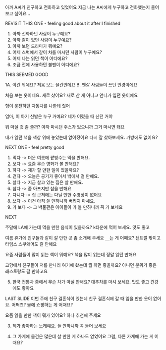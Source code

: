 아까 A씨가 친구하고 전화하고 있었어요
지금 나는 A씨에게 누구하고 전화했는지 물어보고 싶어요...

REVISIT THIS ONE - feeling good about it after I finished

1. 아까 전화하던 사람이 누구예요?
2. 아까 같이 있던 사람이 누구예요?
3. 아까 보던 드라마가 뭐예요?
4. 어제 스벅에서 같이 차를 마시던 사람이 누구예요?
5. 어제 나는 읽던 책이 어디에요?
6. 조금 전에 사용하던 불펜이 어디에요?

THIS SEEMED GOOD

1A. 이건 뭐예요? 처음 보는 물건인데요
B. 엔살 사람들이 쓰던 안경이에요

처음 보는 옷이네요. 새로 샀어요?
새로 산 게 아니고 언니가 입던 옷이에요

형이 운전하던 자동차를 나한테 줬어

엄마, 이 아기 신발은 누구 거예요?
네가 어렸을 때 신던 거야

뭐 마실 것 좀 줄까?
아까 마시던 주스가 있으니까 그거 마시면 돼요

내가 읽던 책을 책상 위에 놓았는데 없어졌어요
다시 잘 찾아보세요. 가방에도 없어요?

NEXT ONE - feel pretty good

1. 먹다 -> 더운 여름에 팥빙수는 먹을 만해요.
2. 보다 -> 요즘 무슨 영화가 볼 만해요?
3. 하다 -> 제가 할 만한 일이 있을까요?
4. 걷다 -> 오늘은 공기가 좋아서 밖에서 걸 만해요.
5. 살다 -> 지금 살고 있는 집은 살 만해요.
6. 참다 -> 좀 아프지만 참을 만해요
7. 다니다 -> 집 근처에는 다닐 만한 수영장이 없어요
8. 쓰다 -> 이건 아직 쓸 만하니까 버리지 마세요.
9. 가 보다 -> 그 박물관은 아이들이 가 볼 만하니까 꼭 가 보세요

NEXT

주말에 LA에 가는데 먹을 만한 음식이 있을까요?
k타운에 먹어 보세요. 맛도 좋고

여름 휴가에 친구들과 같이 갈 만한 곳 좀 소개해 주세요
`__`는 게 어때요? 샌트럴 밖이고 타임스 스쿠왜어도 갈 만해요

요즘 사람들이 많이 읽는 책이 뭐예요?
책을 많이 읽는데 정말 읽던 만해요

고향에서 친구들이 저를 만나러 여기에 왔는데 뭘 하면 좋을까요?
아니면 분위기 좋은 래스토랑도 갈 만하고요

5. 한국 전통차 중에서 무슨 차가 마실 만해요?
   대추차를 마셔 보세요. 맛도 좋고 건강에도 좋아요

LAST SLIDE
이번 주에 친구 결혼식이 있는데 친구 결혼식에 갈 때 입을 만한 옷이 없어요. 어쩌죠?
몰에 쇼핑하는 게 어때요?

요즘 읽을 만한 책이 뭐가 있어요? 하나 추천해 주세요

3. 제가 좋아하는 노래예요. 들 만하니까 꼭 들어 보세요

4. 그 가게에 물건은 많은데 살 만한 게 하나도 없었어요
   그럼, 다른 가게에 가는 게 어때요?
